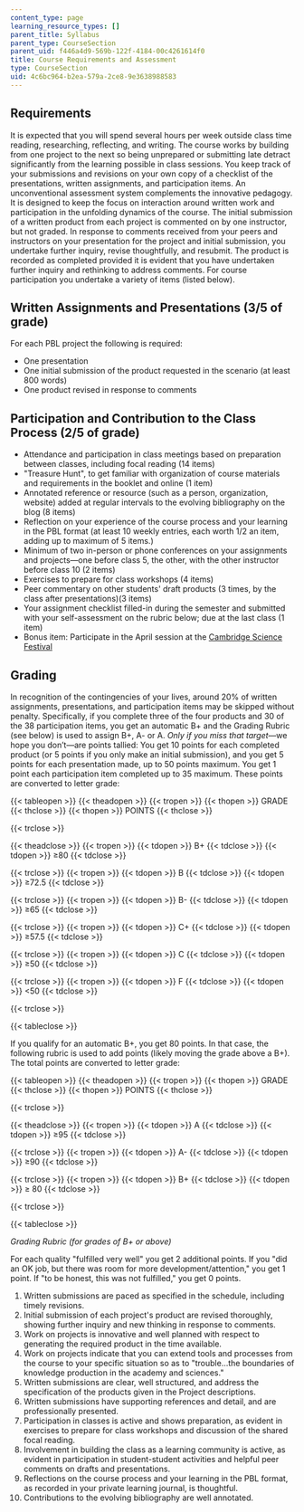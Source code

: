 ```yaml
---
content_type: page
learning_resource_types: []
parent_title: Syllabus
parent_type: CourseSection
parent_uid: f446a4d9-569b-122f-4184-00c4261614f0
title: Course Requirements and Assessment
type: CourseSection
uid: 4c6bc964-b2ea-579a-2ce8-9e3638988583
---
```


Requirements
------------

It is expected that you will spend several hours per week outside class time reading, researching, reflecting, and writing. The course works by building from one project to the next so being unprepared or submitting late detract significantly from the learning possible in class sessions. You keep track of your submissions and revisions on your own copy of a checklist of the presentations, written assignments, and participation items. An unconventional assessment system complements the innovative pedagogy. It is designed to keep the focus on interaction around written work and participation in the unfolding dynamics of the course. The initial submission of a written product from each project is commented on by one instructor, but not graded. In response to comments received from your peers and instructors on your presentation for the project and initial submission, you undertake further inquiry, revise thoughtfully, and resubmit. The product is recorded as completed provided it is evident that you have undertaken further inquiry and rethinking to address comments. For course participation you undertake a variety of items (listed below). 

Written Assignments and Presentations (3/5 of grade)
----------------------------------------------------

For each PBL project the following is required:

*   One presentation
*   One initial submission of the product requested in the scenario (at least 800 words)
*   One product revised in response to comments

Participation and Contribution to the Class Process (2/5 of grade)
------------------------------------------------------------------

*   Attendance and participation in class meetings based on preparation between classes, including focal reading (14 items)
*   "Treasure Hunt", to get familiar with organization of course materials and requirements in the booklet and online (1 item)
*   Annotated reference or resource (such as a person, organization, website) added at regular intervals to the evolving bibliography on the blog (8 items)
*   Reflection on your experience of the course process and your learning in the PBL format (at least 10 weekly entries, each worth 1/2 an item, adding up to maximum of 5 items.)
*   Minimum of two in-person or phone conferences on your assignments and projects—one before class 5, the other, with the other instructor before class 10 (2 items) 
*   Exercises to prepare for class workshops (4 items)
*   Peer commentary on other students' draft products (3 times, by the class after presentations)(3 items)
*   Your assignment checklist filled-in during the semester and submitted with your self-assessment on the rubric below; due at the last class (1 item)
*   Bonus item: Participate in the April session at the [Cambridge Science Festival](https://www.cambridgesciencefestival.org/)

Grading
-------

In recognition of the contingencies of your lives, around 20% of written assignments, presentations, and participation items may be skipped without penalty. Specifically, if you complete three of the four products and 30 of the 38 participation items, you get an automatic B+ and the Grading Rubric (see below) is used to assign B+, A- or A. _Only if you miss that target_—we hope you don’t—are points tallied: You get 10 points for each completed product (or 5 points if you only make an initial submission), and you get 5 points for each presentation made, up to 50 points maximum. You get 1 point each participation item completed up to 35 maximum. These points are converted to letter grade:

{{< tableopen >}}
{{< theadopen >}}
{{< tropen >}}
{{< thopen >}}
GRADE
{{< thclose >}}
{{< thopen >}}
POINTS
{{< thclose >}}

{{< trclose >}}

{{< theadclose >}}
{{< tropen >}}
{{< tdopen >}}
B+
{{< tdclose >}}
{{< tdopen >}}
≥80
{{< tdclose >}}

{{< trclose >}}
{{< tropen >}}
{{< tdopen >}}
B
{{< tdclose >}}
{{< tdopen >}}
≥72.5
{{< tdclose >}}

{{< trclose >}}
{{< tropen >}}
{{< tdopen >}}
B-
{{< tdclose >}}
{{< tdopen >}}
≥65
{{< tdclose >}}

{{< trclose >}}
{{< tropen >}}
{{< tdopen >}}
C+
{{< tdclose >}}
{{< tdopen >}}
≥57.5
{{< tdclose >}}

{{< trclose >}}
{{< tropen >}}
{{< tdopen >}}
C
{{< tdclose >}}
{{< tdopen >}}
≥50
{{< tdclose >}}

{{< trclose >}}
{{< tropen >}}
{{< tdopen >}}
F
{{< tdclose >}}
{{< tdopen >}}
\<50
{{< tdclose >}}

{{< trclose >}}

{{< tableclose >}}

If you qualify for an automatic B+, you get 80 points. In that case, the following rubric is used to add points (likely moving the grade above a B+). The total points are converted to letter grade:

{{< tableopen >}}
{{< theadopen >}}
{{< tropen >}}
{{< thopen >}}
GRADE
{{< thclose >}}
{{< thopen >}}
POINTS
{{< thclose >}}

{{< trclose >}}

{{< theadclose >}}
{{< tropen >}}
{{< tdopen >}}
A
{{< tdclose >}}
{{< tdopen >}}
≥95
{{< tdclose >}}

{{< trclose >}}
{{< tropen >}}
{{< tdopen >}}
A-
{{< tdclose >}}
{{< tdopen >}}
≥90
{{< tdclose >}}

{{< trclose >}}
{{< tropen >}}
{{< tdopen >}}
B+
{{< tdclose >}}
{{< tdopen >}}
﻿≥  80
{{< tdclose >}}

{{< trclose >}}

{{< tableclose >}}

_Grading Rubric (for grades of B+ or above)_

For each quality "fulfilled very well" you get 2 additional points. If you "did an OK job, but there was room for more development/attention," you get 1 point. If "to be honest, this was not fulfilled," you get 0 points.  

1.  Written submissions are paced as specified in the schedule, including timely revisions.
2.  Initial submission of each project's product are revised thoroughly, showing further inquiry and new thinking in response to comments.
3.  Work on projects is innovative and well planned with respect to generating the required product in the time available.
4.  Work on projects indicate that you can extend tools and processes from the course to your specific situation so as to "trouble...the boundaries of knowledge production in the academy and sciences."
5.  Written submissions are clear, well structured, and address the specification of the products given in the Project descriptions.
6.  Written submissions have supporting references and detail, and are professionally presented.
7.  Participation in classes is active and shows preparation, as evident in exercises to prepare for class workshops and discussion of the shared focal reading.
8.  Involvement in building the class as a learning community is active, as evident in participation in student-student activities and helpful peer comments on drafts and presentations.
9.  Reflections on the course process and your learning in the PBL format, as recorded in your private learning journal, is thoughtful.
10.  Contributions to the evolving bibliography are well annotated.